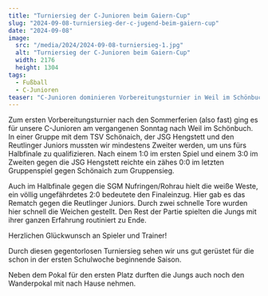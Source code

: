 ```yaml
---
title: "Turniersieg der C-Junioren beim Gaiern-Cup"
slug: "2024-09-08-turniersieg-der-c-jugend-beim-gaiern-cup"
date: "2024-09-08"
image:
  src: "/media/2024/2024-09-08-turniersieg-1.jpg"
  alt: "Turniersieg der C-Junioren beim Gaiern-Cup"
  width: 2176
  height: 1304
tags:
  - Fußball
  - C-Junioren
teaser: "C-Junioren dominieren Vorbereitungsturnier in Weil im Schönbuch."
---
```

Zum ersten Vorbereitungsturnier nach den Sommerferien (also fast) ging es für unsere C-Junioren am vergangenen Sonntag nach Weil im Schönbuch.
In einer Gruppe mit dem TSV Schönaich, der JSG Hengstett und den Reutlinger Juniors mussten wir mindestens Zweiter werden, um uns fürs Halbfinale zu qualifizieren. Nach einem 1:0 im ersten Spiel und einem 3:0 im Zweiten gegen die JSG Hengstett reichte ein zähes 0:0 im letzten Gruppenspiel gegen Schönaich zum Gruppensieg.

Auch im Halbfinale gegen die SGM Nufringen/Rohrau hielt die weiße Weste, ein völlig ungefährdetes 2:0 bedeutete den Finaleinzug. Hier gab es das Rematch gegen die Reutlinger Juniors. Durch zwei schnelle Tore wurden hier schnell die Weichen gestellt. Den Rest der Partie spielten die Jungs mit ihrer ganzen Erfahrung routiniert zu Ende.

Herzlichen Glückwunsch an Spieler und Trainer!

Durch diesen gegentorlosen Turniersieg sehen wir uns gut gerüstet für die schon in der ersten Schulwoche beginnende Saison.

Neben dem Pokal für den ersten Platz durften die Jungs auch noch den Wanderpokal mit nach Hause nehmen.
